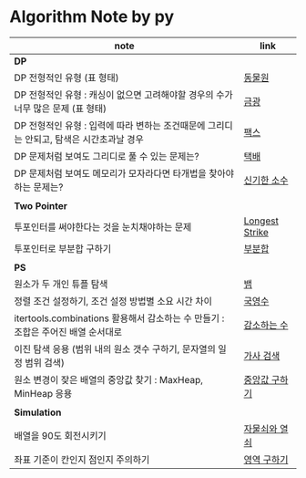 # Algorithm Note by py

|note|link|
|------|---|
| **DP** ||
|DP 전형적인 유형 (표 형태)|[동물원](./sol_from_BOJ/dp/boj1309.py)|
|DP 전형적인 유형 : 캐싱이 없으면 고려해야할 경우의 수가 너무 많은 문제 (표 형태)|[금광](./sol_from_etc/book_이것이코딩테스트다/Q31.py)|
|DP 전형적인 유형 : 입력에 따라 변하는 조건때문에 그리디는 안되고, 탐색은 시간초과날 경우|[팩스](./sol_from_BOJ/dp/boj2341.py)|
|DP 문제처럼 보여도 그리디로 풀 수 있는 문제는?|[택배](./sol_from_BOJ/greedy/boj8980.py)|
|DP 문제처럼 보여도 메모리가 모자라다면 타개법을 찾아야하는 문제는?|[신기한 소수](./sol_from_BOJ/ps/boj2023.py)|
|  ||
| **Two Pointer** ||
|투포인터를 써야한다는 것을 눈치채야하는 문제|[Longest Strike](./sol_from_codeforces/#790_div4/1676F.py)|
|투포인터로 부분합 구하기|[부분합](./sol_from_BOJ/two_pointer/boj1806.py)|
|  ||
| **PS** ||
|원소가 두 개인 튜플 탐색|[뱀](./sol_from_BOJ/simulation/boj3190.py)|
|정렬 조건 설정하기, 조건 설정 방법별 소요 시간 차이|[국영수](./sol_from_BOJ/sort/boj10825.py)|
|itertools.combinations 활용해서 감소하는 수 만들기 : 조합은 주어진 배열 순서대로|[감소하는 수](./sol_from_BOJ/ps/boj1038.py)|
|이진 탐색 응용 (범위 내의 원소 갯수 구하기, 문자열의 일정 범위 검색)|[가사 검색](./sol_from_Programmers/kakao_blind/pr60060.py)|
|원소 변경이 잦은 배열의 중앙값 찾기 : MaxHeap, MinHeap 응용|[중앙값 구하기](./sol_from_BOJ/data_structure/boj2696.py)|
|  ||
| **Simulation** ||
|배열을 90도 회전시키기|[자물쇠와 열쇠](./sol_from_Programmers/kakao_blind/pr60059.py)|
|좌표 기준이 칸인지 점인지 주의하기|[영역 구하기](./sol_from_BOJ/DFSBFS/boj2583.py)|
